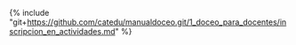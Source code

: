 {% include "git+https://github.com/catedu/manualdoceo.git/1_doceo_para_docentes/inscripcion_en_actividades.md" %}